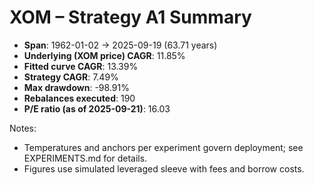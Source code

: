 # XOM – Strategy A1 Summary

- **Span**: 1962-01-02 → 2025-09-19 (63.71 years)
- **Underlying (XOM price) CAGR**: 11.85%
- **Fitted curve CAGR**: 13.39%
- **Strategy CAGR**: 7.49%
- **Max drawdown**: -98.91%
- **Rebalances executed**: 190
- **P/E ratio (as of 2025-09-21)**: 16.03

Notes:

- Temperatures and anchors per experiment govern deployment; see EXPERIMENTS.md for details.
- Figures use simulated leveraged sleeve with fees and borrow costs.

